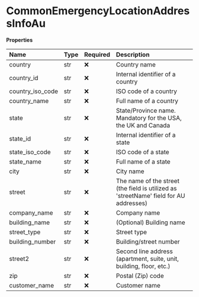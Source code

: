 # CommonEmergencyLocationAddressInfoAu

**Properties**

| Name             | Type | Required | Description                                                                           |
| :--------------- | :--- | :------- | :------------------------------------------------------------------------------------ |
| country          | str  | ❌       | Country name                                                                          |
| country_id       | str  | ❌       | Internal identifier of a country                                                      |
| country_iso_code | str  | ❌       | ISO code of a country                                                                 |
| country_name     | str  | ❌       | Full name of a country                                                                |
| state            | str  | ❌       | State/Province name. Mandatory for the USA, the UK and Canada                         |
| state_id         | str  | ❌       | Internal identifier of a state                                                        |
| state_iso_code   | str  | ❌       | ISO code of a state                                                                   |
| state_name       | str  | ❌       | Full name of a state                                                                  |
| city             | str  | ❌       | City name                                                                             |
| street           | str  | ❌       | The name of the street (the field is utilized as 'streetName' field for AU addresses) |
| company_name     | str  | ❌       | Company name                                                                          |
| building_name    | str  | ❌       | (Optional) Building name                                                              |
| street_type      | str  | ❌       | Street type                                                                           |
| building_number  | str  | ❌       | Building/street number                                                                |
| street2          | str  | ❌       | Second line address (apartment, suite, unit, building, floor, etc.)                   |
| zip              | str  | ❌       | Postal (Zip) code                                                                     |
| customer_name    | str  | ❌       | Customer name                                                                         |

<!-- This file was generated by liblab | https://liblab.com/ -->
